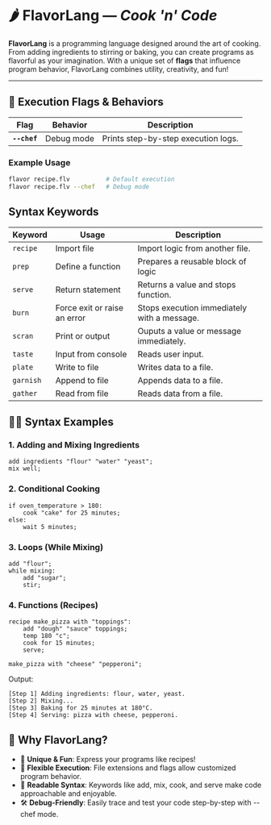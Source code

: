 # 🌶️ **FlavorLang** &mdash; _Cook 'n' Code_

**FlavorLang** is a programming language designed around the art of cooking. From adding ingredients to stirring or baking, you can create programs as flavorful as your imagination. With a unique set of **flags** that influence program behavior, FlavorLang combines utility, creativity, and fun!

---

## 🚀 **Execution Flags & Behaviors**

| **Flag**     | **Behavior** | **Description**                     |
| ------------ | ------------ | ----------------------------------- |
| **`--chef`** | Debug mode   | Prints step-by-step execution logs. |

<!-- | **`--cook`**  | Optimized execution | Focuses on performance.             |
| **`--taste`** | Interactive mode    | Opens a REPL shell.                 | -->

### Example Usage

```bash
flavor recipe.flv          # Default execution
flavor recipe.flv --chef   # Debug mode
```

<!-- flavor recipe.flv --cook   # Optimized run
flavor recipe.flv --taste  # Interactive mode -->

## Syntax Keywords

| Keyword   | Usage                        | Description                                 |
| --------- | ---------------------------- | ------------------------------------------- |
| `recipe`  | Import file                  | Import logic from another file.             |
| `prep`    | Define a function            | Prepares a reusable block of logic          |
| `serve`   | Return statement             | Returns a value and stops function.         |
| `burn`    | Force exit or raise an error | Stops execution immediately with a message. |
| `scran`   | Print or output              | Ouputs a value or message immediately.      |
| `taste`   | Input from console           | Reads user input.                           |
| `plate`   | Write to file                | Writes data to a file.                      |
| `garnish` | Append to file               | Appends data to a file.                     |
| `gather`  | Read from file               | Reads data from a file.                     |

## 🧑‍🍳 Syntax Examples

### 1. Adding and Mixing Ingredients

```
add ingredients "flour" "water" "yeast";
mix well;
```

### 2. Conditional Cooking

```
if oven_temperature > 180:
    cook "cake" for 25 minutes;
else:
    wait 5 minutes;
```

### 3. Loops (While Mixing)

```
add "flour";
while mixing:
    add "sugar";
    stir;
```

### 4. Functions (Recipes)

```
recipe make_pizza with "toppings":
    add "dough" "sauce" toppings;
    temp 180 "c";
    cook for 15 minutes;
    serve;

make_pizza with "cheese" "pepperoni";
```

Output:

```
[Step 1] Adding ingredients: flour, water, yeast.
[Step 2] Mixing...
[Step 3] Baking for 25 minutes at 180°C.
[Step 4] Serving: pizza with cheese, pepperoni.
```

## 🌟 Why FlavorLang?

- 🍴 **Unique & Fun**:
  Express your programs like recipes!
- 🔄 **Flexible Execution**:
  File extensions and flags allow customized program behavior.
- 🧩 **Readable Syntax**:
  Keywords like add, mix, cook, and serve make code approachable and enjoyable.
- 🛠️ **Debug-Friendly**:
  Easily trace and test your code step-by-step with --chef mode.
